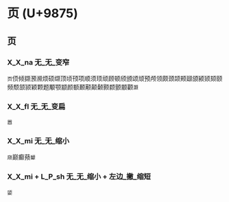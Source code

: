 # 页 (U+9875) 

## 页

### X_X_na 无_无_变窄
`页`㑔倾撷滪濒烦硕缬顶顷顸项顺须顼顽顾顿颀颁颂颃预颅领颇颈颉颊颋颌颍颎颏颐频颓颔颕颖颗题颙颚颛颜额颞颟颠颡颢颣颤颥颧`灏`

### X_X_fl 无_无_变扁
`嚣`

### X_X_mi 无_无_缩小
`庼`巅癫蓣`颦`

### X_X_mi + L_P_sh 无_无_缩小 + 左边_撇_缩短
`媭`
